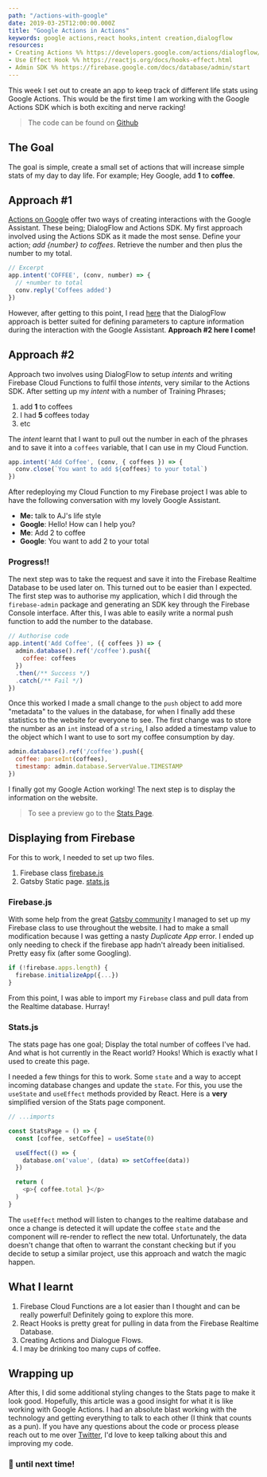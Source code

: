```yaml
---
path: "/actions-with-google"
date: 2019-03-25T12:00:00.000Z
title: "Google Actions in Actions"
keywords: google actions,react hooks,intent creation,dialogflow
resources:
- Creating Actions %% https://developers.google.com/actions/dialogflow/project-agent
- Use Effect Hook %% https://reactjs.org/docs/hooks-effect.html
- Admin SDK %% https://firebase.google.com/docs/database/admin/start
---
```


This week I set out to create an app to keep track of different life stats using Google Actions. This would be the first time I am working with the Google Actions SDK which is both exciting and nerve racking!

> The code can be found on [Github](https://github.com/myweekinjs/gactions-life-stats)

## The Goal

The goal is simple, create a small set of actions that will increase simple stats of my day to day life. For example; Hey Google, add **1** to **coffee**.

## Approach #1

[Actions on Google](https://developers.google.com/actions/) offer two ways of creating interactions with the Google Assistant. These being; DialogFlow and Actions SDK. My first approach involved using the Actions SDK as it made the most sense. Define your action; *add {number} to coffees*. Retrieve the number and then plus the number to my total.

```javascript
// Excerpt
app.intent('COFFEE', (conv, number) => {
  // +number to total
  conv.reply('Coffees added')
})
```

However, after getting to this point, I read [here](https://developers.google.com/actions/reference/nodejsv2/overview#access_parameters_and_contexts) that the DialogFlow approach is better suited for defining parameters to capture information during the interaction with the Google Assistant. **Approach #2 here I come!**

## Approach #2

Approach two involves using DialogFlow to setup *intents* and writing Firebase Cloud Functions to fulfil those *intents*, very similar to the Actions SDK. After setting up my *intent* with a number of Training Phrases;

1. add **1** to coffees
2. I had **5** coffees today
3. etc

The *intent* learnt that I want to pull out the number in each of the phrases and to save it into a `coffees` variable, that I can use in my Cloud Function.

```javascript
app.intent('Add Coffee', (conv, { coffees }) => {
  conv.close(`You want to add ${coffees} to your total`)
})
```

After redeploying my Cloud Function to my Firebase project I was able to have the following conversation with my lovely Google Assistant.

- **Me:** talk to AJ's life style
- **Google**: Hello! How can I help you?
- **Me**: Add 2 to coffee
- **Google**: You want to add 2 to your total

### Progress!!

The next step was to take the request and save it into the Firebase Realtime Database to be used later on. This turned out to be easier than I expected. The first step was to authorise my application, which I did through the `firebase-admin` package and generating an SDK key through the Firebase Console interface. After this, I was able to easily write a normal push function to add the number to the database.

```javascript
// Authorise code
app.intent('Add Coffee', ({ coffees }) => {
  admin.database().ref('/coffee').push({
    coffee: coffees
  })
  .then(/** Success */)
  .catch(/** Fail */)
})
```

Once this worked I made a small change to the `push` object to add more "metadata" to the values in the database, for when I finally add these statistics to the website for everyone to see. The first change was to store the number as an `int` instead of a `string`, I also added a timestamp value to the object which I want to use to sort my coffee consumption by day.

```javascript
admin.database().ref('/coffee').push({
  coffee: parseInt(coffees),
  timestamp: admin.database.ServerValue.TIMESTAMP
})
```

I finally got my Google Action working! The next step is to display the information on the website.

> To see a preview go to the [Stats Page](/stats).

## Displaying from Firebase

For this to work, I needed to set up two files.

1. Firebase class [firebase.js](https://github.com/myweekinjs/public-website/blob/master/src/firebase/index.js)
2. Gatsby Static page. [stats.js](https://github.com/myweekinjs/public-website/blob/master/src/pages/stats.js)

### Firebase.js

With some help from the great [Gatsby community](https://github.com/gatsbyjs/gatsby/issues/6386) I managed to set up my Firebase class to use throughout the website. I had to make a small modification because I was getting a nasty *Duplicate App* error. I ended up only needing to check if the firebase app hadn't already been initialised. Pretty easy fix (after some Googling).

```javascript
if (!firebase.apps.length) {
  firebase.initializeApp({...})
}
```

From this point, I was able to import my `Firebase` class and pull data from the Realtime database. Hurray!

### Stats.js

The stats page has one goal; Display the total number of coffees I've had. And what is hot currently in the React world? Hooks! Which is exactly what I used to create this page.

I needed a few things for this to work. Some `state` and a way to accept incoming database changes and update the `state`. For this, you use the `useState` and `useEffect` methods provided by React. Here is a **very** simplified version of the Stats page component.

```javascript
// ...imports

const StatsPage = () => {
  const [coffee, setCoffee] = useState(0)

  useEffect(() => {
    database.on('value', (data) => setCoffee(data))
  })

  return (
    <p>{ coffee.total }</p>
  )
}
```

The `useEffect` method will listen to changes to the realtime database and once a change is detected it will update the coffee `state` and the component will re-render to reflect the new total. Unfortunately, the data doesn't change that often to warrant the constant checking but if you decide to setup a similar project, use this approach and watch the magic happen.

## What I learnt

1. Firebase Cloud Functions are a lot easier than I thought and can be really powerful! Definitely going to explore this more.
2. React Hooks is pretty great for pulling in data from the Firebase Realtime Database.
3. Creating Actions and Dialogue Flows.
4. I may be drinking too many cups of coffee.

## Wrapping up

After this, I did some additional styling changes to the Stats page to make it look good. Hopefully, this article was a good insight for what it is like working with Google Actions. I had an absolute blast working with the technology and getting everything to talk to each other (I think that counts as a pun). If you have any questions about the code or process please reach out to me over [Twitter](https://twitter.com/hurricane_int), I'd love to keep talking about this and improving my code.

### 👋 until next time!

